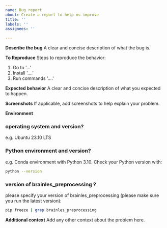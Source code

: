 ```yaml
---
name: Bug report
about: Create a report to help us improve
title: ''
labels: ''
assignees: ''

---
```


**Describe the bug**
A clear and concise description of what the bug is.

**To Reproduce**
Steps to reproduce the behavior:
1. Go to '...'
2. Install '....'
3. Run commands '....'

**Expected behavior**
A clear and concise description of what you expected to happen.

**Screenshots**
If applicable, add screenshots to help explain your problem.

**Environment**

### operating system and version?
e.g. Ubuntu 23.10 LTS

### Python environment and version?
e.g. Conda environment with Python 3.10. Check your Python version with:
```sh
python --version
```

### version of brainles_preprocessing ?
please specify your version of brainles_preprocessing (please make sure you run the latest version):
```sh
pip freeze | grep brainles_preprocessing
```

**Additional context**
Add any other context about the problem here.
